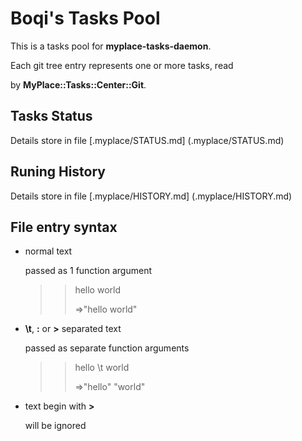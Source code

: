 Boqi's Tasks Pool 
=================


This is a tasks pool for __myplace-tasks-daemon__.


Each git tree entry represents one or more tasks, read

by __MyPlace::Tasks::Center::Git__.


Tasks Status
------------

Details store in file [.myplace/STATUS.md] (.myplace/STATUS.md)

Runing History
--------------

Details store in file [.myplace/HISTORY.md] (.myplace/HISTORY.md)


File entry syntax
-----------------

* normal text
  
  passed as 1 function argument

     >>hello world
     >>
     >>=>"hello world"
  
* __\t__, __:__ or __>__ separated text

  passed as separate function arguments
  
     >>hello \t world
     >>
     >>=>"hello" "world"

* text begin with __>__

  will be ignored


